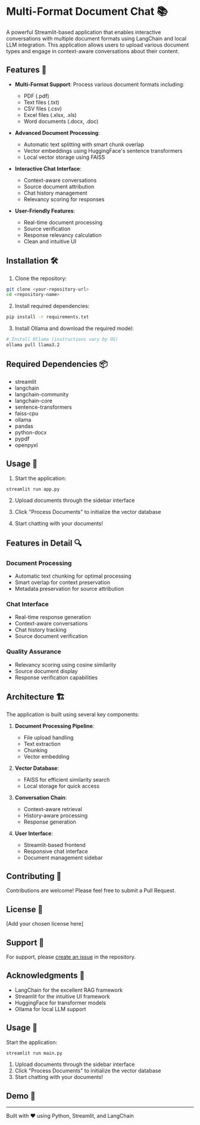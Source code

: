# Multi-Format Document Chat 📚

A powerful Streamlit-based application that enables interactive conversations with multiple document formats using LangChain and local LLM integration. This application allows users to upload various document types and engage in context-aware conversations about their content.

## Features 🌟

- **Multi-Format Support**: Process various document formats including:
  - PDF (.pdf)
  - Text files (.txt)
  - CSV files (.csv)
  - Excel files (.xlsx, .xls)
  - Word documents (.docx, .doc)

- **Advanced Document Processing**:
  - Automatic text splitting with smart chunk overlap
  - Vector embeddings using HuggingFace's sentence transformers
  - Local vector storage using FAISS

- **Interactive Chat Interface**:
  - Context-aware conversations
  - Source document attribution
  - Chat history management
  - Relevancy scoring for responses

- **User-Friendly Features**:
  - Real-time document processing
  - Source verification
  - Response relevancy calculation
  - Clean and intuitive UI

## Installation 🛠️

1. Clone the repository:
```bash
git clone <your-repository-url>
cd <repository-name>
```

2. Install required dependencies:
```bash
pip install -r requirements.txt
```

3. Install Ollama and download the required model:
```bash
# Install Ollama (instructions vary by OS)
ollama pull llama3.2
```

## Required Dependencies 📦

- streamlit
- langchain
- langchain-community
- langchain-core
- sentence-transformers
- faiss-cpu
- ollama
- pandas
- python-docx
- pypdf
- openpyxl

## Usage 🚀

1. Start the application:
```bash
streamlit run app.py
```

2. Upload documents through the sidebar interface

3. Click "Process Documents" to initialize the vector database

4. Start chatting with your documents!

## Features in Detail 🔍

### Document Processing
- Automatic text chunking for optimal processing
- Smart overlap for context preservation
- Metadata preservation for source attribution

### Chat Interface
- Real-time response generation
- Context-aware conversations
- Chat history tracking
- Source document verification

### Quality Assurance
- Relevancy scoring using cosine similarity
- Source document display
- Response verification capabilities

## Architecture 🏗️

The application is built using several key components:

1. **Document Processing Pipeline**:
   - File upload handling
   - Text extraction
   - Chunking
   - Vector embedding

2. **Vector Database**:
   - FAISS for efficient similarity search
   - Local storage for quick access

3. **Conversation Chain**:
   - Context-aware retrieval
   - History-aware processing
   - Response generation

4. **User Interface**:
   - Streamlit-based frontend
   - Responsive chat interface
   - Document management sidebar

## Contributing 🤝

Contributions are welcome! Please feel free to submit a Pull Request.

## License 📄

[Add your chosen license here]

## Support 💬

For support, please [create an issue](your-repository-url/issues) in the repository.

## Acknowledgments 🙏

- LangChain for the excellent RAG framework
- Streamlit for the intuitive UI framework
- HuggingFace for transformer models
- Ollama for local LLM support

## Usage 🚀

Start the application:
```bash
streamlit run main.py
```

1. Upload documents through the sidebar interface
2. Click "Process Documents" to initialize the vector database
3. Start chatting with your documents!

## Demo 🎥



---

Built with ❤️ using Python, Streamlit, and LangChain
